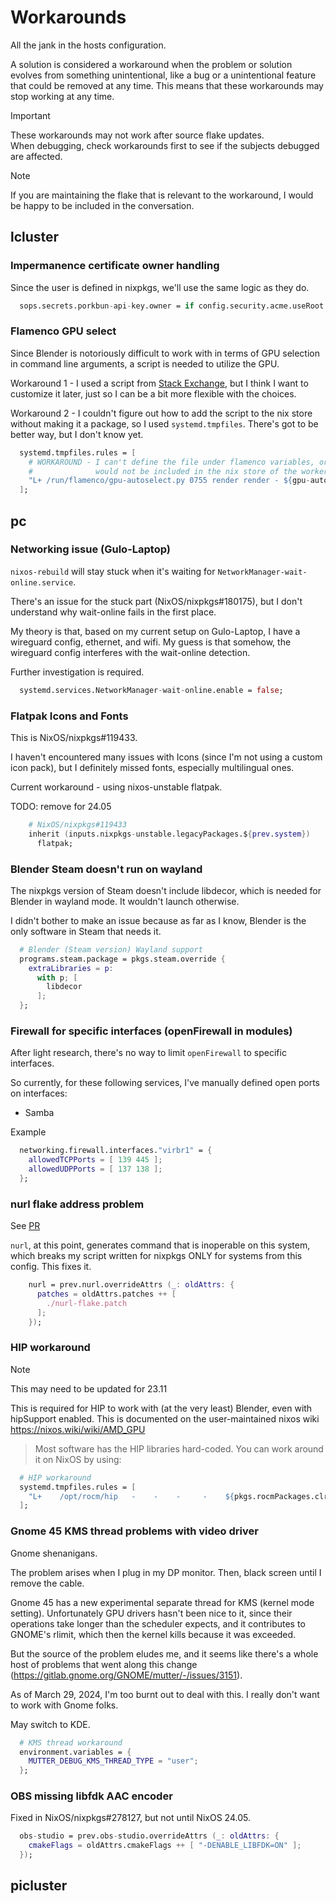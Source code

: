 # Workarounds
All the jank in the hosts configuration.

A solution is considered a workaround when the problem or solution evolves from something unintentional, like a bug or a unintentional feature that could be removed at any time. This means that these workarounds may stop working at any time.

> [!IMPORTANT]
> These workarounds may not work after source flake updates. <br>
> When debugging, check workarounds first to see if the subjects debugged are affected.

> [!NOTE]
> If you are maintaining the flake that is relevant to the workaround, I would be happy to be included in the conversation.

## lcluster

### Impermanence certificate owner handling

Since the user is defined in nixpkgs, we'll use the same logic as they do.
```nix
  sops.secrets.porkbun-api-key.owner = if config.security.acme.useRoot then "root" else "acme";
```

### Flamenco GPU select

Since Blender is notoriously difficult to work with in terms of GPU selection in command line arguments, a script is needed to utilize the GPU. 

Workaround 1 - I used a script from [Stack Exchange](https://blender.stackexchange.com/a/256665), but I think I want to customize it later, just so I can be a bit more flexible with the choices. 

Workaround 2 - I couldn't figure out how to add the script to the nix store without making it a package, so I used `systemd.tmpfiles`. There's got to be better way, but I don't know yet. 

```nix
  systemd.tmpfiles.rules = [
    # WORKAROUND - I can't define the file under flamenco variables, or else the file
    #              would not be included in the nix store of the workers. 
    "L+ /run/flamenco/gpu-autoselect.py 0755 render render - ${gpu-autoselect}"
  ];
```

## pc

### Networking issue (Gulo-Laptop)

`nixos-rebuild` will stay stuck when it's waiting for `NetworkManager-wait-online.service`. 

There's an issue for the stuck part (NixOS/nixpkgs#180175), but I don't understand why wait-online fails in the first place.

My theory is that, based on my current setup on Gulo-Laptop, I have a wireguard config, ethernet, and wifi. My guess is that somehow, the wireguard config interferes with the wait-online detection.

Further investigation is required.

```nix
  systemd.services.NetworkManager-wait-online.enable = false;
```

### Flatpak Icons and Fonts

This is NixOS/nixpkgs#119433.

I haven't encountered many issues with Icons (since I'm not using a custom icon pack), but I definitely missed fonts,
especially multilingual ones. 

Current workaround - using nixos-unstable flatpak.

TODO: remove for 24.05

```nix
    # NixOS/nixpkgs#119433
    inherit (inputs.nixpkgs-unstable.legacyPackages.${prev.system})
      flatpak;
```

### Blender Steam doesn't run on wayland

The nixpkgs version of Steam doesn't include libdecor, which is needed for Blender in wayland mode. 
It wouldn't launch otherwise.

I didn't bother to make an issue because as far as I know, Blender is the only software in Steam that needs it.

```nix
  # Blender (Steam version) Wayland support
  programs.steam.package = pkgs.steam.override {
    extraLibraries = p:
      with p; [
        libdecor
      ];
  };
```

### Firewall for specific interfaces (openFirewall in modules)

After light research, there's no way to limit `openFirewall` to specific interfaces.

So currently, for these following services, I've manually defined open ports on interfaces:
- Samba

Example
```nix
  networking.firewall.interfaces."virbr1" = {
    allowedTCPPorts = [ 139 445 ];
    allowedUDPPorts = [ 137 138 ];
  };
```

### nurl flake address problem

See [PR](https://github.com/nix-community/nurl/pull/220)

`nurl`, at this point, generates command that is inoperable on this system, which breaks my script written for nixpkgs ONLY for systems from this config. This fixes it.

```nix
    nurl = prev.nurl.overrideAttrs (_: oldAttrs: {
      patches = oldAttrs.patches ++ [
        ./nurl-flake.patch
      ];
    });
```

### HIP workaround

> [!NOTE] 
> This may need to be updated for 23.11

This is required for HIP to work with (at the very least) Blender, even with hipSupport enabled. This is documented on the user-maintained nixos wiki https://nixos.wiki/wiki/AMD_GPU

> Most software has the HIP libraries hard-coded. You can work around it on NixOS by using: 
```nix
  # HIP workaround
  systemd.tmpfiles.rules = [
    "L+    /opt/rocm/hip   -    -    -     -    ${pkgs.rocmPackages.clr}"
  ];
```

### Gnome 45 KMS thread problems with video driver

Gnome shenanigans. 

The problem arises when I plug in my DP monitor. Then, black screen until I remove the cable. 

Gnome 45 has a new experimental separate thread for KMS (kernel mode setting). Unfortunately GPU drivers hasn't been nice to it, since their operations take longer than the scheduler expects, and it contributes to GNOME's rlimit, which then the kernel kills because it was exceeded.

But the source of the problem eludes me, and it seems like there's a whole host of problems that went along this change (https://gitlab.gnome.org/GNOME/mutter/-/issues/3151).

As of March 29, 2024, I'm too burnt out to deal with this. I really don't want to work with Gnome folks.

May switch to KDE.

```nix
  # KMS thread workaround
  environment.variables = {
    MUTTER_DEBUG_KMS_THREAD_TYPE = "user";
  };
```

### OBS missing libfdk AAC encoder

Fixed in NixOS/nixpkgs#278127, but not until NixOS 24.05.

```nix
  obs-studio = prev.obs-studio.overrideAttrs (_: oldAttrs: {
    cmakeFlags = oldAttrs.cmakeFlags ++ [ "-DENABLE_LIBFDK=ON" ];
  });
```

## picluster